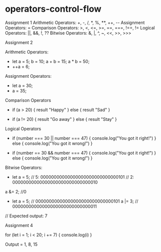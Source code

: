 # operators-control-flow

Assignment 1
Arithmetic Operators: +, -, /, *, %, **, ++, --
Assignment Operators: =
Comparison Operators: >, <, <=, >=, ==, ===, !==, !=
Logical Operators: ||, &&, !, ??
Bitwise Operators: &, |, ^, ~, <<, >>, >>>

Assignment 2

Arithmetic Operators:

* let a = 5; b = 10; a + b = 15; a * b = 50;
* ++a = 6;

Assignment Operators:

* let a = 30;
* a = 35;

Comparison Operators

* if (a > 20) { result "Happy" } else { result "Sad" }

* if (a != 20) { result "Go away" } else { result "Stay" }

Logical Operators

* if (number === 30 || number === 47) { console.log("You got it right!") } else { console.log("You got it wrong!") }

* if (number == 30 && number === 47) { console.log("You got it right!") } else { console.log("You got it wrong!") }

Bitwise Operators:

* let a = 5;
// 5: 00000000000000000000000000000101 // 2: 00000000000000000000000000000010

a &= 2; //0

* let a = 5; // 00000000000000000000000000000101 a |= 3; // 00000000000000000000000000000011

// Expected output: 7

Assignment 4

for (let i = 1; i < 20; i += 7) { console.log(i) }

Output = 1, 8, 15